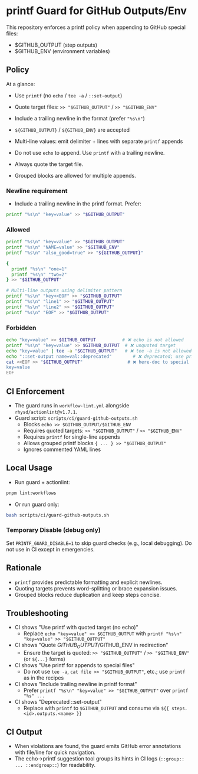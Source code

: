 # printf Guard for GitHub Outputs/Env

This repository enforces a printf policy when appending to GitHub special files:

- $GITHUB_OUTPUT (step outputs)
- $GITHUB_ENV (environment variables)

## Policy

At a glance:
- Use `printf` (no `echo` / `tee -a` / `::set-output`)
- Quote target files: `>> "$GITHUB_OUTPUT"` / `>> "$GITHUB_ENV"`
- Include a trailing newline in the format (prefer `"%s\n"`)
- `${GITHUB_OUTPUT}` / `${GITHUB_ENV}` are accepted
- Multi-line values: emit delimiter + lines with separate `printf` appends

- Do not use `echo` to append. Use `printf` with a trailing newline.
- Always quote the target file.
- Grouped blocks are allowed for multiple appends.

### Newline requirement

- Include a trailing newline in the printf format. Prefer:

```bash
printf "%s\n" "key=value" >> "$GITHUB_OUTPUT"
```

### Allowed

```bash
printf "%s\n" "key=value" >> "$GITHUB_OUTPUT"
printf "%s\n" "NAME=value" >> "$GITHUB_ENV"
printf "%s\n" "also_good=true" >> "${GITHUB_OUTPUT}"

{
  printf "%s\n" "one=1"
  printf "%s\n" "two=2"
} >> "$GITHUB_OUTPUT"

# Multi-line outputs using delimiter pattern
printf "%s\n" "key<<EOF" >> "$GITHUB_OUTPUT"
printf "%s\n" "line1" >> "$GITHUB_OUTPUT"
printf "%s\n" "line2" >> "$GITHUB_OUTPUT"
printf "%s\n" "EOF" >> "$GITHUB_OUTPUT"
```

### Forbidden

```bash
echo "key=value" >> $GITHUB_OUTPUT          # ❌ echo is not allowed
printf "%s\n" "key=value" >> $GITHUB_OUTPUT  # ❌ unquoted target
echo "key=value" | tee -a "$GITHUB_OUTPUT"   # ❌ tee -a is not allowed (use printf)
echo "::set-output name=val::deprecated"        # ❌ deprecated; use printf >> "$GITHUB_OUTPUT"
cat <<EOF >> "$GITHUB_OUTPUT"                 # ❌ here-doc to special files not allowed (use printf)
key=value
EOF
```

## CI Enforcement

- The guard runs in `workflow-lint.yml` alongside `rhysd/actionlint@v1.7.1`.
- Guard script: `scripts/ci/guard-github-outputs.sh`
  - Blocks `echo >> $GITHUB_OUTPUT/$GITHUB_ENV`
  - Requires quoted targets: `>> "$GITHUB_OUTPUT"` / `>> "$GITHUB_ENV"`
  - Requires `printf` for single-line appends
  - Allows grouped printf blocks `{ ... } >> "$GITHUB_OUTPUT"`
  - Ignores commented YAML lines

## Local Usage

- Run guard + actionlint:

```bash
pnpm lint:workflows
```

- Or run guard only:

```bash
bash scripts/ci/guard-github-outputs.sh
```

### Temporary Disable (debug only)

Set `PRINTF_GUARD_DISABLE=1` to skip guard checks (e.g., local debugging). Do not use in CI except in emergencies.

## Rationale

- `printf` provides predictable formatting and explicit newlines.
- Quoting targets prevents word-splitting or brace expansion issues.
- Grouped blocks reduce duplication and keep steps concise.

## Troubleshooting

- CI shows "Use printf with quoted target (no echo)"
  - Replace `echo "key=value" >> $GITHUB_OUTPUT` with `printf "%s\n" "key=value" >> "$GITHUB_OUTPUT"`
- CI shows "Quote $GITHUB_OUTPUT/$GITHUB_ENV in redirection"
  - Ensure the target is quoted: `>> "$GITHUB_OUTPUT"` / `>> "$GITHUB_ENV"` (or `${...}` forms)
- CI shows "Use printf for appends to special files"
  - Do not use `tee -a`, `cat file >> "$GITHUB_OUTPUT"`, etc.; use `printf` as in the recipes
- CI shows "Include trailing newline in printf format"
  - Prefer `printf "%s\n" "key=value" >> "$GITHUB_OUTPUT"` over `printf "%s" ...`
- CI shows "Deprecated ::set-output"
  - Replace with `printf` to `$GITHUB_OUTPUT` and consume via `${{ steps.<id>.outputs.<name> }}`

## CI Output

- When violations are found, the guard emits GitHub error annotations with file/line for quick navigation.
- The echo→printf suggestion tool groups its hints in CI logs (`::group:: ... ::endgroup::`) for readability.
